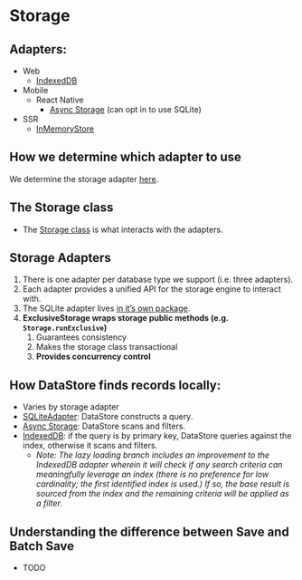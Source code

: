 # Storage
## Adapters:
- Web
   - [IndexedDB](../src/storage/adapter/IndexedDBAdapter.ts)
- Mobile
   - React Native
      - [Async Storage](../src/storage/adapter/AsyncStorageAdapter.ts) (can opt in to use SQLite)
- SSR
   - [InMemoryStore](../src/storage/adapter/InMemoryStore.ts)

## How we determine which adapter to use

We determine the storage adapter [here](../src/storage/adapter/getDefaultAdapter/index.ts). 


## The Storage class
- The [Storage class](../src/storage/storage.ts) is what interacts with the adapters.

## Storage Adapters
   1. There is one adapter per database type we support (i.e. three adapters).
   2. Each adapter provides a unified API for the storage engine to interact with.
   3. The SQLite adapter lives [in it’s own package](https://github.com/aws-amplify/amplify-js/tree/main/packages/datastore-storage-adapter).
   4. **ExclusiveStorage wraps storage public methods (e.g. `Storage.runExclusive`)**
      1. Guarantees consistency
      2. Makes the storage class transactional
      3. **Provides concurrency control**

## How DataStore finds records locally:
- Varies by storage adapter
- [SQLiteAdapter](https://github.com/aws-amplify/amplify-js/tree/main/packages/datastore-storage-adapter): DataStore constructs a query. 
- [Async Storage](../src/storage/adapter/AsyncStorageAdapter.ts): DataStore scans and filters. 
- [IndexedDB](../src/storage/adapter/IndexedDBAdapter.ts): if the query is by primary key, DataStore queries against the index, otherwise it scans and filters.
   - *Note: The lazy loading branch includes an improvement to the IndexedDB adapter wherein it will check if any search criteria can meaningfully leverage an index (there is no preference for low cardinality; the first identified index is used.) If so, the base result is sourced from the index and the remaining criteria will be applied as a filter.*

## Understanding the difference between Save and Batch Save
- TODO